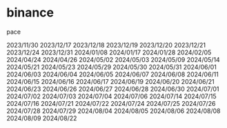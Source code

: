 # binance
pace

2023/11/30
2023/12/17
2023/12/18
2023/12/19
2023/12/20
2023/12/21
2023/12/24
2023/12/31
2024/01/08
2024/01/17
2024/01/28
2024/02/05
2024/04/24
2024/04/26
2024/05/02
2024/05/03
2024/05/09
2024/05/14
2024/05/21
2024/05/23
2024/05/29
2024/05/30
2024/05/31
2024/06/01
2024/06/03
2024/06/04
2024/06/05
2024/06/07
2024/06/08
2024/06/11
2024/06/15
2024/06/16
2024/06/17
2024/06/19
2024/06/20
2024/06/21
2024/06/23
2024/06/26
2024/06/27
2024/06/28
2024/06/30
2024/07/01
2024/07/02
2024/07/03
2024/07/04
2024/07/06
2024/07/14
2024/07/15
2024/07/16
2024/07/21
2024/07/22
2024/07/24
2024/07/25
2024/07/26
2024/07/28
2024/07/29
2024/08/04
2024/08/05
2024/08/06
2024/08/08
2024/08/09
2024/08/22
